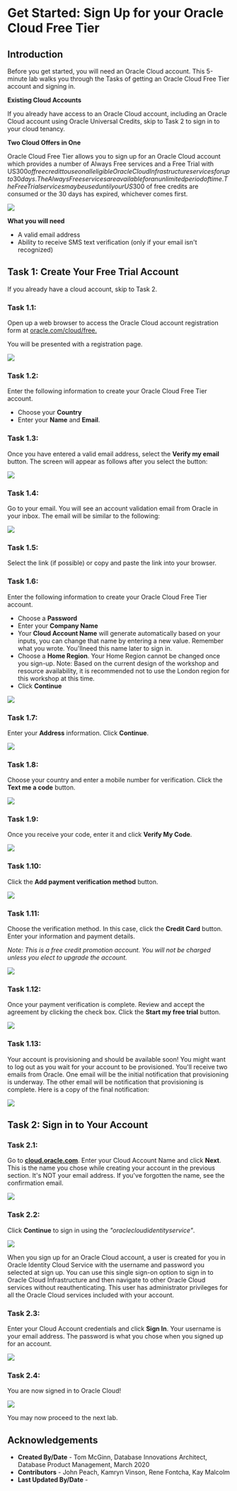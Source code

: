 # Get Started: Sign Up for your Oracle Cloud Free Tier

## Introduction

Before you get started, you will need an Oracle Cloud account. This 5-minute lab walks you through the Tasks of getting an Oracle Cloud Free Tier account and signing in.

**Existing Cloud Accounts**

If you already have access to an Oracle Cloud account, including an Oracle Cloud account using Oracle Universal Credits, skip to Task 2 to sign in to your cloud tenancy.

**Two Cloud Offers in One**

Oracle Cloud Free Tier allows you to sign up for an Oracle Cloud account which provides a number of Always Free services and a Free Trial with US$300 of free credit to use on all eligible Oracle Cloud Infrastructure services for up to 30 days. The Always Free services are available for an unlimited period of time. The Free Trial services may be used until your US$300 of free credits are consumed or the 30 days has expired, whichever comes first.

![](images/oracle_cloud_free_tier.png)

**What you will need**

 - A valid email address
 - Ability to receive SMS text verification (only if your email isn't recognized)

## Task 1: Create Your Free Trial Account

If you already have a cloud account, skip to Task 2.

### **Task 1.1:**

 Open up a web browser to access the Oracle Cloud account registration form at [oracle.com/cloud/free.](http://bit.ly/34TzwGf)
        
 You will be presented with a registration page. 

![](images/oracle_cloud_free_tier1.png)

### **Task 1.2:**

Enter the following information to create your Oracle Cloud Free Tier account.

  - Choose your **Country**
  - Enter your **Name** and **Email**.

### **Task 1.3:**

Once you have entered a valid email address, select the **Verify my email** button. The screen will appear as follows after you select the button: 

![](images/oracle_cloud_free_tier2.png)

### **Task 1.4:**

Go to your email. You will see an account validation email from Oracle in your inbox. The email will be similar to the following: 

![](images/oracle_cloud_free_tier3.png)

### **Task 1.5:**

Select the link (if possible) or copy and paste the link into your browser.

### **Task 1.6:**

Enter the following information to create your Oracle Cloud Free Tier account.

-  Choose a **Password**
-  Enter your **Company Name**
-  Your **Cloud Account Name** will generate automatically based on your inputs, you can change that name by entering a new value. Remember what you wrote. You'llneed this name later to sign in.
- Choose a **Home Region**. Your Home Region cannot be changed once you sign-up. Note: Based on the current design of the workshop and resource availability, it is recommended not to use the London region for this workshop at this time.
- Click **Continue**
    
![](images/oracle_cloud_free_tier4.png)

### **Task 1.7:**

Enter your **Address** information. Click **Continue**. 

![](images/oracle_cloud_free_tier4_1.png)

### **Task 1.8:**

Choose your country and enter a mobile number for verification. Click the **Text me a code** button.

![](images/oracle_cloud_free_tier4_2.png)

### **Task 1.9:**

Once you receive your code, enter it and click **Verify My Code**. 

![](images/oracle_cloud_free_tier4_3.png)

### **Task 1.10:**

Click the **Add payment verification method** button. 

![](images/oracle_cloud_free_tier4_4.png)

### **Task 1.11:**

Choose the verification method. In this case, click the **Credit Card** button. Enter your information and payment details. 

_Note: This is a free credit promotion account. You will not be charged unless you elect to upgrade the account._

![](images/oracle_cloud_free_tier4_5.png)

### **Task 1.12:**

Once your payment verification is complete. Review and accept the agreement by clicking the check box. Click the **Start my free trial** button.

![](images/oracle_cloud_free_tier4_6.png)

### **Task 1.13:**

Your account is provisioning and should be available soon! You might want to log out as you wait for your account to be provisioned. You'll receive two emails from Oracle. One email will be the initial notification that provisioning is underway. The other email will be notification that provisioning is complete. Here is a copy of the final notification: 

![](images/oracle_cloud_free_tier4_7.png)


## Task 2: Sign in to Your Account

### **Task 2.1:** 

Go to **[cloud.oracle.com](https://www.oracle.com/cloud/sign-in.html?redirect_uri=https%3A%2F%2Fcloud.oracle.com%2F)**. Enter your Cloud Account Name and click **Next**. This is the name you chose while creating your account in the previous section. It's NOT your email address. If you've forgotten the name, see the confirmation email.

![](images/oracle_cloud_free_tier5.png)

### **Task 2.2:** 

Click **Continue** to sign in using the _"oraclecloudidentityservice"_.

![](images/oracle_cloud_free_tier6.png)

When you sign up for an Oracle Cloud account, a user is created for you in Oracle Identity Cloud Service with the username and password you selected at sign up. You can use this single sign-on option to sign in to Oracle Cloud Infrastructure and then navigate to other Oracle Cloud services without reauthenticating. This user has administrator privileges for all the Oracle Cloud services included with your account.

### **Task 2.3:** 

Enter your Cloud Account credentials and click **Sign In**. Your username is your email address. The password is what you chose when you signed up for an account.

![](images/oracle_cloud_free_tier7.png)

### **Task 2.4:** 

You are now signed in to Oracle Cloud!

![](images/oracle_cloud_free_tier8.png)

You may now proceed to the next lab.

## **Acknowledgements**
- **Created By/Date** - Tom McGinn, Database Innovations Architect, Database Product Management, March 2020
- **Contributors** -  John Peach, Kamryn Vinson, Rene Fontcha, Kay Malcolm
- **Last Updated By/Date** -